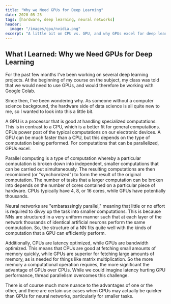 ```yaml
---
title: "Why we Need GPUs for Deep Learning"
date: 2020-05-25
tags: [hardware, deep learning, neural networks]
header: 
  image: "/images/gpu/nvidia.png"
excerpt: "A little bit on CPU vs. GPU, and why GPUs excel for deep learning tasks."
---
```


## What I Learned: Why we Need GPUs for Deep Learning

For the past few months I've been working on several deep learning projects. At the beginning of my course on the subject, my class was told that we would need to use GPUs, and would therefore be working with Google Colab.

Since then, I've been wondering why. As someone without a computer science background, the hardware side of data science is all quite new to me, so I wanted to look into this a little bit. 

A GPU is a processor that is good at handling specialized computations. This is in contrast to a CPU, which is a better fit for general computations. CPUs power post of the typical computations on our electronic devices. A GPU can be much faster than a CPU, but this depends on the type of computation being performed. For computations that can be parallelized, GPUs excel. 

Parallel computing is a type of computation whereby a particular computation is broken down into independent, smaller computations that can be carried out simultaneously. The resulting computations are then recombined (or "synchonrized") to form the result of the original computation. The number of tasks that a larger computation can be broken into depends on the number of cores contained on a particular piece of hardware. CPUs typically have 4, 8, or 16 cores, while GPUs have potentially thousands. 

Neural networks are "embarassingly parallel," meaning that little or no effort is required to divvy up the task into smaller computations. This is because NNs are structured in a very uniform manner such that at each layer of the network thousands of identical artificial neurons perform the same computation. So, the structure of a NN fits quite well with the kinds of computation that a GPU can efficiently perform.

Additionally, CPUs are latency optimized, while GPUs are bandwidth optimized. This means that CPUs are good at fetching small amounts of memory quickly, while GPUs are superior for fetching large amounts of memory, as is needed for things like matrix multiplication. So the more memory a computational operation requires, the more significant the advantage of GPUs over CPUs. While we could imagine latency hurting GPU performance, thread parallelism overcomes this challenge. 

There is of course much more nuance to the advantages of one or the other, and there are certain use cases when CPUs may actually be quicker than GPUs for neural networks, particularly for smaller tasks. 

